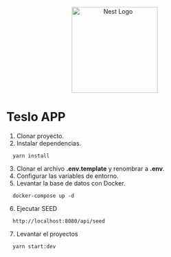 <p align="center">
  <a href="http://nestjs.com/" target="blank"><img src="https://nestjs.com/img/logo-small.svg" width="200" alt="Nest Logo" /></a>
</p>

# Teslo APP

1. Clonar proyecto.
2. Instalar dependencias.
```
  yarn install
```
3. Clonar el archivo __.env.template__ y renombrar a __.env__.
4. Configurar las variables de entorno.
5. Levantar la base de datos con Docker.
```
  docker-compose up -d
```
6. Ejecutar SEED
```
  http://localhost:8080/api/seed
```
7. Levantar el proyectos
```
  yarn start:dev
```
